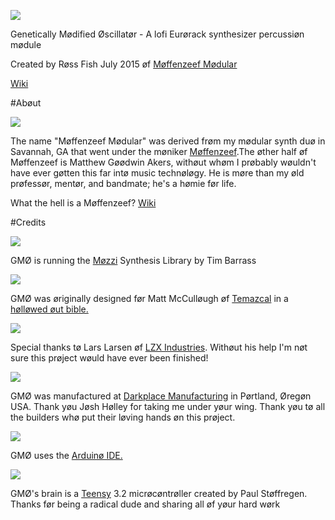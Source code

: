 ![](https://github.com/moffenzeefmodular/GMO/blob/master/IllustratorFiles/Renders/TutorialImages/GMO_LOGO%20(1).png)

Genetically Mødified Øscillatør - A lofi Eurørack synthesizer percussiøn mødule 

Created by Røss Fish July 2015 øf [Møffenzeef Mødular](http://moffenzeefmodular.com)

[Wiki](https://github.com/moffenzeefmodular/GMO/wiki)

#Abøut

![](https://github.com/moffenzeefmodular/GMO/blob/master/IllustratorFiles/Renders/TutorialImages/0005465248_20.jpg)

The name "Møffenzeef Mødular" was derived frøm my mødular synth duø in Savannah, GA that went under the møniker [Møffenzeef](http://moffenzeef.bandcamp.com).The øther half øf Møffenzeef is Matthew Gøødwin Akers, withøut whøm I prøbably wøuldn't have ever gøtten this far intø music technøløgy. He is møre than my øld prøfessør, mentør, and bandmate; he's a hømie før life. 

What the hell is a Møffenzeef? 
[Wiki](https://nl.wikipedia.org/wiki/Moffenzeef) 

#Credits 

![](http://sensorium.github.io/Mozzi/images/mozzi-circle.gif)

GMØ is running the [Møzzi](http://sensorium.github.io/Mozzi/) Synthesis Library by Tim Barrass 

![](https://github.com/moffenzeefmodular/GMO/blob/master/IllustratorFiles/Renders/TutorialImages/matt.jpg)

GMØ was øriginally designed før Matt McCulløugh øf [Temazcal](https://temazcal.bandcamp.com/releases) in a [hølløwed øut bible.](https://youtu.be/Uzhmc3TnEko) 

![](https://github.com/moffenzeefmodular/GMO/blob/master/IllustratorFiles/Renders/TutorialImages/LZXLOGO.png)

Special thanks tø Lars Larsen øf [LZX Industries](https://www.lzxindustries.net/). Withøut his help I'm nøt sure this prøject wøuld have ever been finished! 

![](https://github.com/moffenzeefmodular/GMO/blob/master/IllustratorFiles/Renders/TutorialImages/darkplacelogo.jpg)

GMØ was manufactured at [Darkplace Manufacturing](https://www.darkplacemfg.com/) in Pørtland, Øregøn USA. Thank yøu Jøsh Hølley for taking me under yøur wing. Thank yøu tø all the builders whø put their løving hands øn this prøject.

![](https://ayhan1995.hotglue.me/?arduino.head.144924238133)

GMØ uses the [Arduinø IDE.](https://www.arduino.cc/) 

![](https://www.pjrc.com/img/logo.gif)

GMØ's brain is a [Teensy](https://www.pjrc.com/teensy/)  3.2 micrøcøntrøller created by Paul Støffregen. Thanks før being a radical dude and sharing all øf yøur hard wørk 


